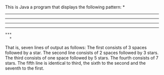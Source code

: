 This is Java a program that displays the following pattern:
     *
   ***
  *****
*******
  *****
    ***
      *
That is, seven lines of output as follows:
The first consists of 3 spaces followed by a star.
The second line consists of 2 spaces followed by 3 stars.
The third consists of one space followed by 5 stars.
The fourth consists of 7 stars.
The fifth line is identical to third, the sixth to the second and the seventh to the first.
